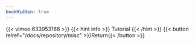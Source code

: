```yaml
---
bookHidden: true
---
```


{{< vimeo 633953168 >}}
{{< hint info >}}
Tutorial
{{< /hint >}}
{{< button relref="/docs/repository/misc" >}}Return{{< /button >}}
